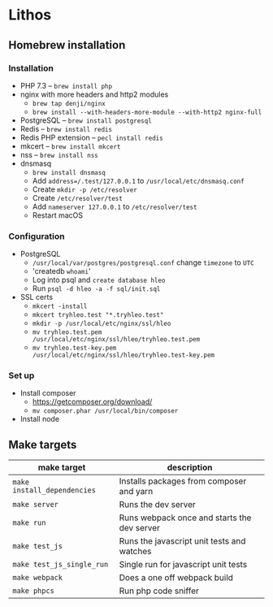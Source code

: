 # Lithos

## Homebrew installation

### Installation

- PHP 7.3 – `brew install php`
- nginx with more headers and http2 modules
    - `brew tap denji/nginx`
    - `brew install --with-headers-more-module --with-http2 nginx-full`
- PostgreSQL – `brew install postgresql`
- Redis – `brew install redis`
- Redis PHP extension – `pecl install redis`
- mkcert – `brew install mkcert`
- nss – `brew install nss`
- dnsmasq
    - `brew install dnsmasq`
    - Add `address=/.test/127.0.0.1` to `/usr/local/etc/dnsmasq.conf`
    - Create `mkdir -p /etc/resolver`
    - Create `/etc/resolver/test`
    - Add `nameserver 127.0.0.1` to `/etc/resolver/test`
    - Restart macOS

### Configuration

- PostgreSQL
    - `/usr/local/var/postgres/postgresql.conf` change `timezone` to `UTC`
    - 'createdb `whoami`'
    - Log into psql and `create database hleo`
    - Run `psql -d hleo -a -f sql/init.sql`
- SSL certs
    - `mkcert -install`
    - `mkcert tryhleo.test "*.tryhleo.test"`
    - `mkdir -p /usr/local/etc/nginx/ssl/hleo`
    - `mv tryhleo.test.pem /usr/local/etc/nginx/ssl/hleo/tryhleo.test.pem`
    - `mv tryhleo.test-key.pem /usr/local/etc/nginx/ssl/hleo/tryhleo.test-key.pem`

### Set up

- Install composer
    - https://getcomposer.org/download/
    - `mv composer.phar /usr/local/bin/composer`
- Install node

## Make targets

| make target               | description                                 |
|---------------------------|---------------------------------------------|
| `make install_dependencies` | Installs packages from composer and yarn    |
| `make server`               | Runs the dev server                         |
| `make run`                  | Runs webpack once and starts the dev server |
| `make test_js`              | Runs the javascript unit tests and watches  |
| `make test_js_single_run`   | Single run for javascript unit tests        |
| `make webpack`              | Does a one off webpack build                |
| `make phpcs`                | Run php code sniffer                        |
